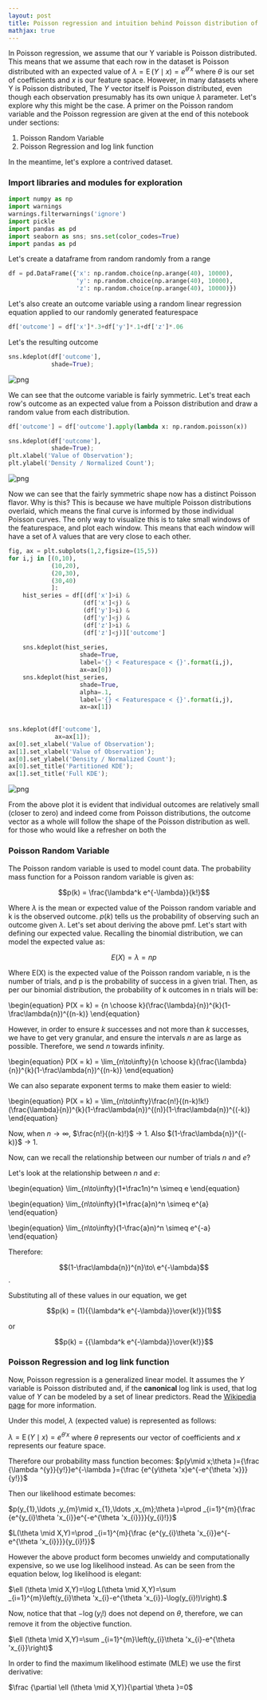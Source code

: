 ```yaml
---
layout: post
title: Poisson regression and intuition behind Poisson distribution of Y variable
mathjax: true
---
```


In Poisson regression, we assume that our Y variable is Poisson distributed. This means that we assume that each row in the dataset is Poisson distributed with an expected value of $\lambda =\operatorname {E} (Y\mid x)=e^{\theta 'x}$ where $\theta$ is our set of coefficients and $x$ is our feature space. However, in many datasets where Y is Poisson distributed, The $Y$ vector itself is Poisson distributed, even though each observation presumably has its own unique $\lambda$ parameter. Let's explore why this might be the case. A primer on the Poisson random variable and the Poisson regression are given at the end of this notebook under sections:

1. Poisson Random Variable
2. Poisson Regression and log link function

In the meantime, let's explore a contrived dataset.

### Import libraries and modules for exploration


```python
import numpy as np
import warnings 
warnings.filterwarnings('ignore')
import pickle
import pandas as pd
import seaborn as sns; sns.set(color_codes=True)
import pandas as pd
```

Let's create a dataframe from random randomly from a range


```python
df = pd.DataFrame({'x': np.random.choice(np.arange(40), 10000),
                   'y': np.random.choice(np.arange(40), 10000),
                   'z': np.random.choice(np.arange(40), 10000)})
```

Let's also create an outcome variable using a random linear regression equation applied to our randomly generated featurespace


```python
df['outcome'] = df['x']*.3+df['y']*.1+df['z']*.06
```

Let's the resulting outcome


```python
sns.kdeplot(df['outcome'],
            shade=True);
```


![png](../images/output_9_0_pois.png?raw=True)


We can see that the outcome variable is fairly symmetric. Let's treat each row's outcome as an expected value from a Poisson distribution and draw a random value from each distribution.


```python
df['outcome'] = df['outcome'].apply(lambda x: np.random.poisson(x))
```


```python
sns.kdeplot(df['outcome'],
            shade=True);
plt.xlabel('Value of Observation');
plt.ylabel('Density / Normalized Count');
```


![png](../images/output_12_0_pois.png?raw=True)


Now we can see that the fairly symmetric shape now has a distinct Poisson flavor. Why is this? This is because we have multiple Poisson distributions overlaid, which means the final curve is informed by those individual Poisson curves. The only way to visualize this is to take small windows of the featurespace, and plot each window. This means that each window will have a set of $\lambda$ values that are very close to each other.


```python
fig, ax = plt.subplots(1,2,figsize=(15,5))
for i,j in [(0,10),
            (10,20),
            (20,30),
            (30,40)
            ]:
    hist_series = df[(df['x']>i) & 
                     (df['x']<j) &
                     (df['y']>i) &
                     (df['y']<j) &
                     (df['z']>i) &
                     (df['z']<j)]['outcome']
    
    sns.kdeplot(hist_series,
                    shade=True, 
                    label='{} < Featurespace < {}'.format(i,j),
                    ax=ax[0])
    sns.kdeplot(hist_series,
                    shade=True, 
                    alpha=.1,
                    label='{} < Featurespace < {}'.format(i,j),
                    ax=ax[1])
    
    
sns.kdeplot(df['outcome'],
             ax=ax[1]);                  
ax[0].set_xlabel('Value of Observation');
ax[1].set_xlabel('Value of Observation');
ax[0].set_ylabel('Density / Normalized Count');
ax[0].set_title('Partitioned KDE');
ax[1].set_title('Full KDE');
```


![png](../images/output_14_0_pois.png?raw=True)


From the above plot it is evident that individual outcomes are relatively small (closer to zero) and indeed come from Poisson distributions, the outcome vector as a whole will follow the shape of the Poisson distribution as well. for those who would like a refresher on both the

### Poisson Random Variable

The Poisson random variable is used to model count data. The probability mass function for a Poisson random variable is given as:

$$p(k) = \frac{\lambda^k e^{-\lambda}}{k!}$$

Where ${\lambda}$ is the mean or expected value of the Poisson random variable and k is the observed outcome. ${p(k)}$ tells us the probability of observing such an outcome given ${\lambda}$. Let's set about deriving the above pmf. Let's start with defining our expected value. Recalling the binomial distribution, we can model the expected value as:

$$E(X) = \lambda = np$$

Where E(X) is the expected value of the Poisson random variable, n is the number of trials, and p is the probability of success in a given trial. Then, as per our binomial distribution, the probability of k outcomes in n trials will be:

\begin{equation}
P(X = k) = {n \choose k}(\frac{\lambda}{n})^{k}(1-\frac\lambda{n})^{(n-k)}
\end{equation}

However, in order to ensure $k$ successes and not more than $k$ successes, we have to get very granular, and ensure the intervals $n$ are as large as possible. Therefore, we send $n$ towards infinity.

\begin{equation}
P(X = k) = \lim_{n\to\infty}{n \choose k}(\frac{\lambda}{n})^{k}(1-\frac\lambda{n})^{(n-k)}
\end{equation}

We can also separate exponent terms to make them easier to wield:

\begin{equation}
P(X = k) = \lim_{n\to\infty}\frac{n!}{(n-k)!k!}(\frac{\lambda}{n})^{k}(1-\frac\lambda{n})^{(n)}(1-\frac\lambda{n})^{(-k)}
\end{equation}

Now, when ${n\to\infty}$, 
$\frac{n!}{(n-k)!}$ $\to\ 1$. Also $(1-\frac\lambda{n})^{(-k)}$ $\to\ 1$.

Now, can we recall the relationship between our number of trials $n$ and $e$?

Let's look at the relationship between $n$ and $e$: 

\begin{equation}
\lim_{n\to\infty}(1+\frac1n)^n \simeq e
\end{equation}


\begin{equation}
\lim_{n\to\infty}(1+\frac{a}n)^n \simeq e^{a}
\end{equation}

\begin{equation}
\lim_{n\to\infty}(1-\frac{a}n)^n \simeq e^{-a}
\end{equation}

Therefore:

$$(1-\frac\lambda{n})^{n}\to\ e^{-\lambda}$$. 

Substituting all of these values in our equation, we get

$$p(k) = (1){{\lambda^k e^{-\lambda}}\over{k!}}(1)$$

or 

$$p(k) = {{\lambda^k e^{-\lambda}}\over{k!}}$$

### Poisson Regression and log link function

Now, Poisson regression is a generalized linear model. It assumes the $Y$ variable is Poisson distributed and, if the **canonical** log link is used, that log value of $Y$ can be modeled by a set of linear predictors. Read the [Wikipedia page](https://en.wikipedia.org/wiki/Poisson_regression) for more information.

Under this model, $\lambda$ (expected value) is represented as follows:

$\lambda =\operatorname {E} (Y\mid x)=e^{\theta 'x}$ where $\theta$ represents our vector of coefficients and $x$ represents our feature space.


Therefore our probability mass function becomes: $p(y\mid x;\theta )={\frac {\lambda ^{y}}{y!}}e^{-\lambda }={\frac {e^{y\theta 'x}e^{-e^{\theta 'x}}}{y!}}$

Then our likelihood estimate becomes:

$p(y_{1},\ldots ,y_{m}\mid x_{1},\ldots ,x_{m};\theta )=\prod _{i=1}^{m}{\frac {e^{y_{i}\theta 'x_{i}}e^{-e^{\theta 'x_{i}}}}{y_{i}!}}$

$L(\theta \mid X,Y)=\prod _{i=1}^{m}{\frac {e^{y_{i}\theta 'x_{i}}e^{-e^{\theta 'x_{i}}}}{y_{i}!}}$

However the above product form becomes unwieldy and computationally expensive, so we use log likelihood instead. As can be seen from the equation below, log likelihood is elegant:

$\ell (\theta \mid X,Y)=\log L(\theta \mid X,Y)=\sum _{i=1}^{m}\left(y_{i}\theta 'x_{i}-e^{\theta 'x_{i}}-\log(y_{i}!)\right).$

Now, notice that that $-\log(y_{i}!)$ does not depend on $\theta$, therefore, we can remove it from the objective function.

$\ell (\theta \mid X,Y)=\sum _{i=1}^{m}\left(y_{i}\theta 'x_{i}-e^{\theta 'x_{i}}\right)$

In order to find the maximum likelihood estimate (MLE) we use the first derivative:

$\frac {\partial \ell (\theta \mid X,Y)}{\partial \theta }=0$
